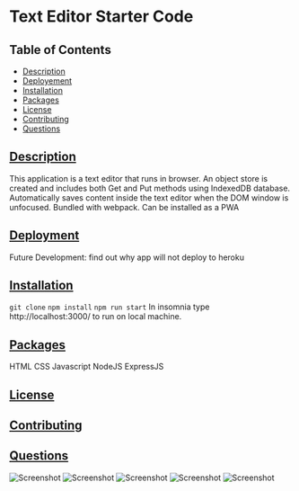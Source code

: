 # Text Editor Starter Code

## Table of Contents
* [Description](#description)
* [Deployement](#deployment)
* [Installation](#installation)
* [Packages](#table-of-contents)
* [License](#license)
* [Contributing](#contributing)
* [Questions](#questions)
    
## [Description](#table-of-contents)
  
This application is a text editor that runs in browser.
An object store is created and includes both Get and Put methods using IndexedDB database. 
Automatically saves content inside the text editor when the DOM window is unfocused.
Bundled with webpack.
Can be installed as a PWA

## [Deployment](#deployment)

Future Development: find out why app will not deploy to heroku

## [Installation](#table-of-contents)
```git clone```
```npm install```
```npm run start```
In insomnia type http://localhost:3000/ to run on local machine.


## [Packages](#table-of-contents)

HTML
CSS
Javascript
NodeJS
ExpressJS

## [License](#table-of-contents)
  
## [Contributing](#table-of-contents)

## [Questions](#table-of-contents)

![Screenshot](./pics/ss1.png)
![Screenshot](./pics/ss2.png)
![Screenshot](./pics/ss3.png)
![Screenshot](./pics/ss4.png)
![Screenshot](./pics/ss5.png)